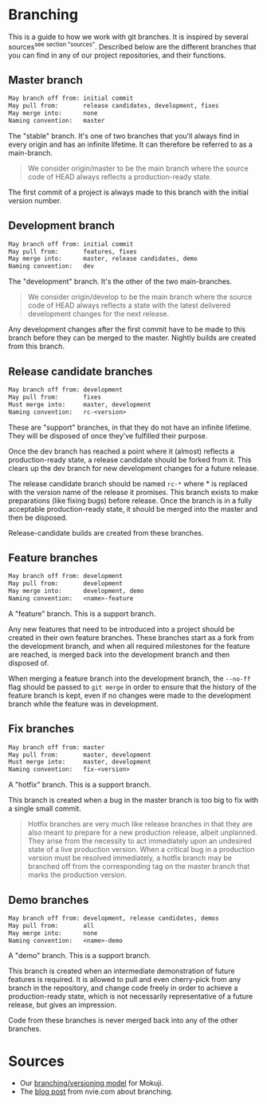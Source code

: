 # Branching

This is a guide to how we work with git branches. It is inspired by several
sources<sup>see section "sources"</sup>. Described below are the different branches that
you can find in any of our project repositories, and their functions.

## Master branch

```txt
May branch off from: initial commit
May pull from:       release candidates, development, fixes
May merge into:      none
Naming convention:   master
```

The "stable" branch. It's one of two branches that you'll always find in every origin and
has an infinite lifetime. It can therefore be referred to as a main-branch.

> We consider origin/master to be the main branch where the source code of HEAD always
> reflects a production-ready state.

The first commit of a project is always made to this branch with the initial version number.

## Development branch

```txt
May branch off from: initial commit
May pull from:       features, fixes
May merge into:      master, release candidates, demo
Naming convention:   dev
```

The "development" branch. It's the other of the two main-branches.

> We consider origin/develop to be the main branch where the source code of HEAD always
> reflects a state with the latest delivered development changes for the next release.

Any development changes after the first commit have to be made to this branch before they
can be merged to the master. Nightly builds are created from this branch.

## Release candidate branches

```txt
May branch off from: development
May pull from:       fixes
Must merge into:     master, development
Naming convention:   rc-<version>
```

These are "support" branches, in that they do not have an infinite lifetime. They will be
disposed of once they've fulfilled their purpose.

Once the dev branch has reached a point where it (almost) reflects a production-ready
state, a release candidate should be forked from it. This clears up the dev branch for new
development changes for a future release.

The release candidate branch should be named `rc-*` where * is replaced with the version
name of the release it promises. This branch exists to make preparations (like fixing
bugs) before release. Once the branch is in a fully acceptable production-ready state, it
should be merged into the master and then be disposed.

Release-candidate builds are created from these branches.

## Feature branches

```txt
May branch off from: development
May pull from:       development
May merge into:      development, demo
Naming convention:   <name>-feature
```

A "feature" branch. This is a support branch.

Any new features that need to be introduced into a project should be created in their own
feature branches. These branches start as a fork from the development branch, and when all
required milestones for the feature are reached, is merged back into the development
branch and then disposed of.

When merging a feature branch into the development branch, the `--no-ff` flag should be
passed to `git merge` in order to ensure that the history of the feature branch is kept,
even if no changes were made to the development branch while the feature was in development.

## Fix branches

```txt
May branch off from: master
May pull from:       master, development
Must merge into:     master, development
Naming convention:   fix-<version>
```

A "hotfix" branch. This is a support branch.

This branch is created when a bug in the master branch is too big to fix with a single
small commit.

> Hotfix branches are very much like release branches in that they are also meant to
> prepare for a new production release, albeit unplanned. They arise from the necessity to
> act immediately upon an undesired state of a live production version. When a critical
> bug in a production version must be resolved immediately, a hotfix branch may be
> branched off from the corresponding tag on the master branch that marks the production version.

## Demo branches

```txt
May branch off from: development, release candidates, demos
May pull from:       all
May merge into:      none
Naming convention:   <name>-demo
```

A "demo" branch. This is a support branch.

This branch is created when an intermediate demonstration of future features is required.
It is allowed to pull and even cherry-pick from any branch in the repository, and change
code freely in order to achieve a production-ready state, which is not necessarily
representative of a future release, but gives an impression.

Code from these branches is never merged back into any of the other branches.

# Sources

* Our [branching/versioning model](http://development.mokuji.org/versioning) for Mokuji.
* The [blog post](http://nvie.com/posts/a-successful-git-branching-model/) from nvie.com about branching.
